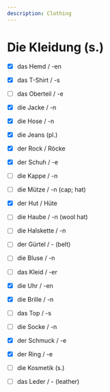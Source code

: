 ```yaml
---
description: Clothing
---
```


# Die Kleidung \(s.\)

* [x] das Hemd / -en
* [x] das T-Shirt / -s
* [ ] das Oberteil / -e
* [x] die Jacke / -n
* [x] die Hose / -n
* [x] die Jeans \(pl.\)
* [x] der Rock / Röcke
* [x] der Schuh / -e
* [ ] die Kappe / -n
* [ ] die Mütze / -n \(cap; hat\)
* [x] der Hut / Hüte
* [ ] die Haube / -n \(wool hat\)
* [ ] die Halskette / -n
* [ ] der Gürtel / - \(belt\)
* [ ] die Bluse / -n
* [ ] das Kleid / -er
* [x] die Uhr / -en
* [x] die Brille / -n
* [ ] das Top / -s
* [ ] die Socke / -n
* [x] der Schmuck / -e
* [x] der Ring / -e
* [ ] die Kosmetik \(s.\)
* [ ] das Leder / - \(leather\)

